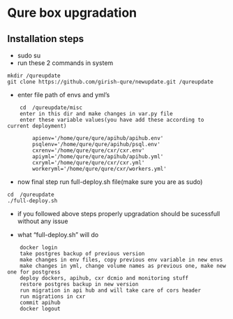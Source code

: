 # Qure box upgradation
## Installation steps

- sudo su 
- run these 2 commands in system
```
mkdir /qureupdate 
git clone https://github.com/girish-qure/newupdate.git /qureupdate
```
- enter file path of envs and yml’s
```
    cd  /qureupdate/misc
    enter in this dir and make changes in var.py file
    enter these variable values(you have add these according to current deployment)

        apienv='/home/qure/qure/apihub/apihub.env'
        psqlenv='/home/qure/qure/apihub/psql.env'
        cxrenv='/home/qure/qure/cxr/cxr.env'
        apiyml='/home/qure/qure/apihub/apihub.yml'
        cxryml='/home/qure/qure/cxr/cxr.yml'
        workeryml='/home/qure/qure/cxr/workers.yml'
```
- now final step run full-deploy.sh file(make sure you are as sudo)
```
cd  /qureupdate
./full-deploy.sh
```
- if you followed above steps properly upgradation should be sucessfull without any issue


- what “full-deploy.sh” will do
```
    docker login
    take postgres backup of previous version
    make changes in env files, copy previous env variable in new envs
    make changes in yml, change volume names as previous one, make new one for postgress
    deploy dockers, apihub, cxr dcmio and monitoring stuff
    restore postgres backup in new version
    run migration in api hub and will take care of cors header
    run migrations in cxr
    commit apihub
    docker logout
```